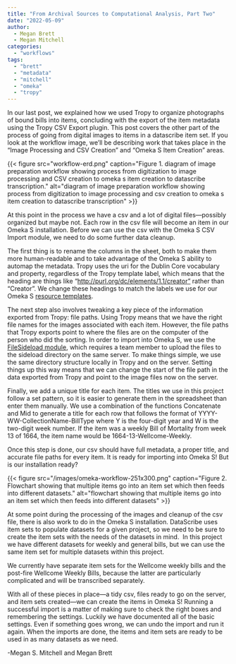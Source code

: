 ```yaml
---
title: "From Archival Sources to Computational Analysis, Part Two"
date: "2022-05-09"
author:
  - Megan Brett
  - Megan Mitchell
categories: 
  - "workflows"
tags: 
  - "brett"
  - "metadata"
  - "mitchell"
  - "omeka"
  - "tropy"
---
```


In our last post, we explained how we used Tropy to organize photographs of bound bills into items, concluding with the export of the item metadata using the Tropy CSV Export plugin. This post covers the other part of the process of going from digital images to items in a datascribe item set. If you look at the workflow image, we’ll be describing work that takes place in the “Image Processing and CSV Creation” and “Omeka S Item Creation” areas.

{{< figure src="workflow-erd.png" caption="Figure 1. diagram of image preparation workflow showing process from digitization to image processing and CSV creation to omeka s item creation to datascribe transcription." alt="diagram of image preparation workflow showing process from digitization to image processing and csv creation to omeka s item creation to datascribe transcription" >}}

At this point in the process we have a csv and a lot of digital files—possibly organized but maybe not. Each row in the csv file will become an item in our Omeka S installation. Before we can use the csv with the Omeka S CSV Import module, we need to do some further data cleanup.

The first thing is to rename the columns in the sheet, both to make them more human-readable and to take advantage of the Omeka S ability to automap the metadata. Tropy uses the uri for the Dublin Core vocabulary and property, regardless of the Tropy template label, which means that the heading are things like “http://purl.org/dc/elements/1.1/creator” rather than “Creator”. We change these headings to match the labels we use for our Omeka S [resource templates](https://www.google.com/url?q=https://omeka.org/s/docs/user-manual/content/resource-template/&sa=D&source=editors&ust=1652039851188111&usg=AOvVaw2XVNKId7UjCFUySJF8T-vc).

The next step also involves tweaking a key piece of the information exported from Tropy: file paths. Using Tropy means that we have the right file names for the images associated with each item. However, the file paths that Tropy exports point to where the files are on the computer of the person who did the sorting. In order to import into Omeka S, we use the [FileSideload module](https://www.google.com/url?q=https://omeka.org/s/modules/FileSideload/&sa=D&source=editors&ust=1652039851188800&usg=AOvVaw2EyfkPjw2-UUCOTdM7d7DG), which requires a team member to upload the files to the sideload directory on the same server. To make things simple, we use the same directory structure locally in Tropy and on the server. Setting things up this way means that we can change the start of the file path in the data exported from Tropy and point to the image files now on the server.

Finally, we add a unique title for each item. The titles we use in this project follow a set pattern, so it is easier to generate them in the spreadsheet than enter them manually. We use a combination of the functions Concatenate and Mid to generate a title for each row that follows the format of YYYY-WW-CollectionName-BillType where Y is the four-digit year and W is the two-digit week number. If the item was a weekly Bill of Mortality from week 13 of 1664, the item name would be 1664-13-Wellcome-Weekly.

Once this step is done, our csv should have full metadata, a proper title, and accurate file paths for every item. It is ready for importing into Omeka S! But is our installation ready?

{{< figure src="/images/omeka-workflow-251x300.png" caption="Figure 2. Flowchart showing that multiple items go into an item set which then feeds into different datasets." alt="flowchart showing that multiple items go into an item set which then feeds into different datasets" >}}

At some point during the processing of the images and cleanup of the csv file, there is also work to do in the Omeka S installation. DataScribe uses item sets to populate datasets for a given project, so we need to be sure to create the item sets with the needs of the datasets in mind.  In this project we have different datasets for weekly and general bills, but we can use the same item set for multiple datasets within this project.

We currently have separate item sets for the Wellcome weekly bills and the post-fire Wellcome Weekly Bills, because the latter are particularly complicated and will be transcribed separately.

With all of these pieces in place—a tidy csv, files ready to go on the server, and item sets created—we can create the items in Omeka S! Running a successful import is a matter of making sure to check the right boxes and remembering the settings. Luckily we have documented all of the basic settings. Even if something goes wrong, we can undo the import and run it again. When the imports are done, the items and item sets are ready to be used in as many datasets as we need.

\-Megan S. Mitchell and Megan Brett
